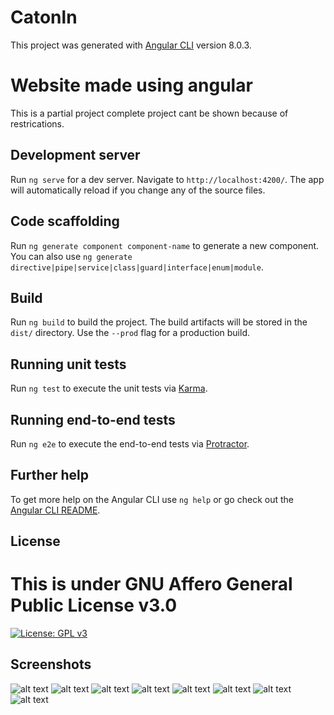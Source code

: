 # Catonln

This project was generated with [Angular CLI](https://github.com/angular/angular-cli) version 8.0.3.

# Website made using angular
This is a partial project complete project cant be shown because of restrications.

## Development server

Run `ng serve` for a dev server. Navigate to `http://localhost:4200/`. The app will automatically reload if you change any of the source files.

## Code scaffolding

Run `ng generate component component-name` to generate a new component. You can also use `ng generate directive|pipe|service|class|guard|interface|enum|module`.

## Build

Run `ng build` to build the project. The build artifacts will be stored in the `dist/` directory. Use the `--prod` flag for a production build.

## Running unit tests

Run `ng test` to execute the unit tests via [Karma](https://karma-runner.github.io).

## Running end-to-end tests

Run `ng e2e` to execute the end-to-end tests via [Protractor](http://www.protractortest.org/).

## Further help

To get more help on the Angular CLI use `ng help` or go check out the [Angular CLI README](https://github.com/angular/angular-cli/blob/master/README.md).

## License

# This is under GNU Affero General Public License v3.0
[![License: GPL v3](https://img.shields.io/badge/License-GPLv3-blue.svg)](https://www.gnu.org/licenses/gpl-3.0)

## Screenshots

![alt text](https://github.com/DevilDipan/Angular-Project_Internship/blob/master/images/1.png)
![alt text](https://github.com/DevilDipan/Angular-Project_Internship/blob/master/images/2.png)
![alt text](https://github.com/DevilDipan/Angular-Project_Internship/blob/master/images/3.png)
![alt text](https://github.com/DevilDipan/Angular-Project_Internship/blob/master/images/4.png)
![alt text](https://github.com/DevilDipan/Angular-Project_Internship/blob/master/images/5.png)
![alt text](https://github.com/DevilDipan/Angular-Project_Internship/blob/master/images/6.png)
![alt text](https://github.com/DevilDipan/Angular-Project_Internship/blob/master/images/7.png)
![alt text](https://github.com/DevilDipan/Angular-Project_Internship/blob/master/images/8.png)

